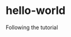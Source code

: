 # hello-world
Following the tutorial<title>
  background-color: green
  <div> id="top" {
    }
I'm Rebeca and I love web programming
dIt's very interesting for me but I still don't know muc
color: green
<h1>I love you!</h1>
